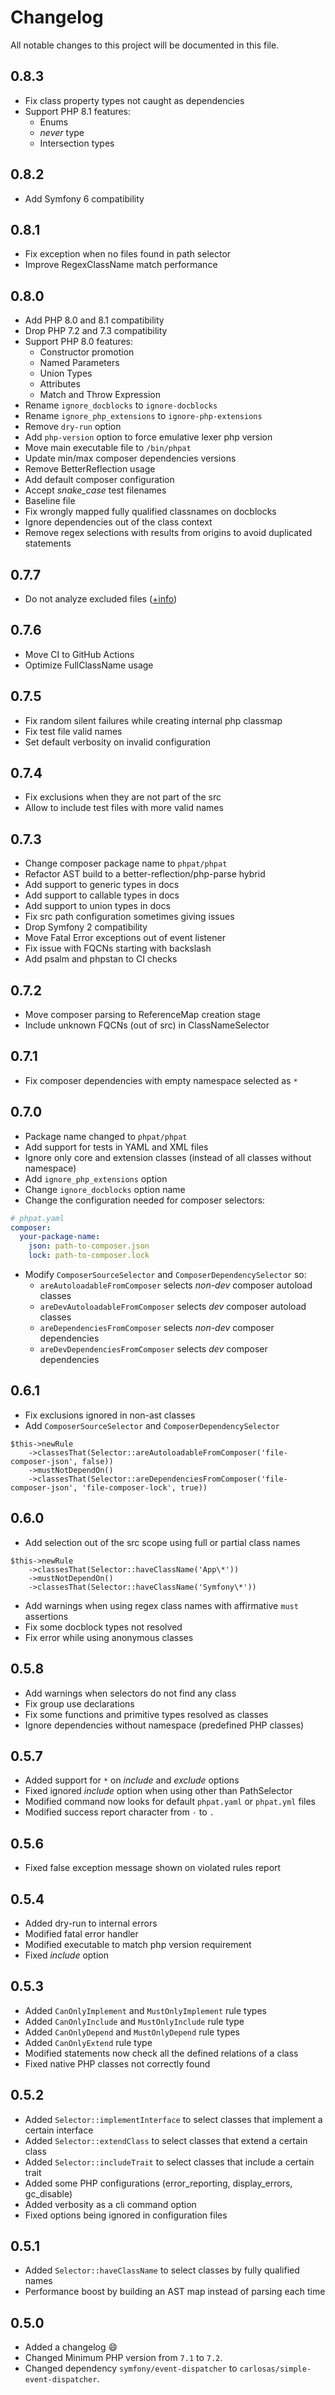 # Changelog
All notable changes to this project will be documented in this file.

## 0.8.3
* Fix class property types not caught as dependencies
* Support PHP 8.1 features:
  * Enums
  * _never_ type
  * Intersection types

## 0.8.2
* Add Symfony 6 compatibility

## 0.8.1
* Fix exception when no files found in path selector
* Improve RegexClassName match performance

## 0.8.0
* Add PHP 8.0 and 8.1 compatibility
* Drop PHP 7.2 and 7.3 compatibility
* Support PHP 8.0 features:
  * Constructor promotion
  * Named Parameters
  * Union Types
  * Attributes
  * Match and Throw Expression
* Rename `ignore_docblocks` to `ignore-docblocks`
* Rename `ignore_php_extensions` to `ignore-php-extensions`
* Remove `dry-run` option
* Add `php-version` option to force emulative lexer php version
* Move main executable file to `/bin/phpat`
* Update min/max composer dependencies versions
* Remove BetterReflection usage
* Add default composer configuration
* Accept *snake_case* test filenames
* Baseline file
* Fix wrongly mapped fully qualified classnames on docblocks
* Ignore dependencies out of the class context
* Remove regex selections with results from origins to avoid duplicated statements

## 0.7.7
* Do not analyze excluded files ([+info](https://github.com/carlosas/phpat/pull/157#issuecomment-967341532))

## 0.7.6
* Move CI to GitHub Actions
* Optimize FullClassName usage

## 0.7.5
* Fix random silent failures while creating internal php classmap
* Fix test file valid names
* Set default verbosity on invalid configuration

## 0.7.4
* Fix exclusions when they are not part of the src
* Allow to include test files with more valid names

## 0.7.3
* Change composer package name to `phpat/phpat`
* Refactor AST build to a better-reflection/php-parse hybrid
* Add support to generic types in docs
* Add support to callable types in docs
* Add support to union types in docs
* Fix src path configuration sometimes giving issues
* Drop Symfony 2 compatibility
* Move Fatal Error exceptions out of event listener
* Fix issue with FQCNs starting with backslash
* Add psalm and phpstan to CI checks

## 0.7.2
* Move composer parsing to ReferenceMap creation stage
* Include unknown FQCNs (out of src) in ClassNameSelector

## 0.7.1
* Fix composer dependencies with empty namespace selected as `*`

## 0.7.0
* Package name changed to `phpat/phpat`
* Add support for tests in YAML and XML files
* Ignore only core and extension classes (instead of all classes without namespace)
* Add `ignore_php_extensions` option
* Change `ignore_docblocks` option name
* Change the configuration needed for composer selectors:
```yaml
# phpat.yaml
composer:
  your-package-name:
    json: path-to-composer.json
    lock: path-to-composer.lock
```
* Modify `ComposerSourceSelector` and `ComposerDependencySelector` so:
  * `areAutoloadableFromComposer` selects _non-dev_ composer autoload classes
  * `areDevAutoloadableFromComposer` selects _dev_ composer autoload classes
  * `areDependenciesFromComposer` selects _non-dev_ composer dependencies
  * `areDevDependenciesFromComposer` selects _dev_ composer dependencies

## 0.6.1
* Fix exclusions ignored in non-ast classes
* Add `ComposerSourceSelector` and `ComposerDependencySelector`
```
$this->newRule
    ->classesThat(Selector::areAutoloadableFromComposer('file-composer-json', false))
    ->mustNotDependOn()
    ->classesThat(Selector::areDependenciesFromComposer('file-composer-json', 'file-composer-lock', true))
```

## 0.6.0
* Add selection out of the src scope using full or partial class names
```
$this->newRule
    ->classesThat(Selector::haveClassName('App\*'))
    ->mustNotDependOn()
    ->classesThat(Selector::haveClassName('Symfony\*'))
```
* Add warnings when using regex class names with affirmative `must` assertions
* Fix some docblock types not resolved
* Fix error while using anonymous classes

## 0.5.8
* Add warnings when selectors do not find any class
* Fix group use declarations
* Fix some functions and primitive types resolved as classes
* Ignore dependencies without namespace (predefined PHP classes)

## 0.5.7
* Added support for `*` on _include_ and _exclude_ options
* Fixed ignored _include_ option when using other than PathSelector
* Modified command now looks for default `phpat.yaml` or `phpat.yml` files
* Modified success report character from `·` to `.`

## 0.5.6
* Fixed false exception message shown on violated rules report

## 0.5.4
* Added dry-run to internal errors
* Modified fatal error handler
* Modified executable to match php version requirement
* Fixed _include_ option

## 0.5.3
* Added `CanOnlyImplement` and `MustOnlyImplement` rule types
* Added `CanOnlyInclude` and `MustOnlyInclude` rule type
* Added `CanOnlyDepend` and `MustOnlyDepend` rule types
* Added `CanOnlyExtend` rule type
* Modified statements now check all the defined relations of a class
* Fixed native PHP classes not correctly found

## 0.5.2
* Added `Selector::implementInterface` to select classes that implement a certain interface
* Added `Selector::extendClass` to select classes that extend a certain class
* Added `Selector::includeTrait` to select classes that include a certain trait
* Added some PHP configurations (error_reporting, display_errors, gc_disable)
* Added verbosity as a cli command option
* Fixed options being ignored in configuration files

## 0.5.1
* Added `Selector::haveClassName` to select classes by fully qualified names
* Performance boost by building an AST map instead of parsing each time

## 0.5.0
* Added a changelog :smile:
* Changed Minimum PHP version from `7.1` to `7.2`.
* Changed dependency `symfony/event-dispatcher` to `carlosas/simple-event-dispatcher`.
